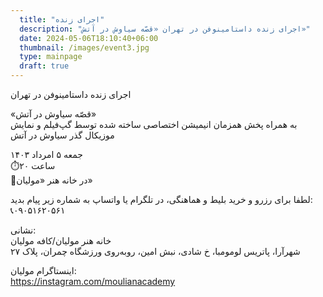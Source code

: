 ```yaml
---
  title: "اجرای زنده"
  description: "اجرای زنده داستامینوفن در تهران «قصّه سیاوش در آتش»"
  date: 2024-05-06T18:10:40+06:00
  thumbnail: /images/event3.jpg
  type: mainpage
  draft: true
---
```

اجرای زنده داستامینوفن در تهران

«قصّه سیاوش در آتش»  
به همراه پخش همزمان انیمیشن اختصاصی ساخته شده توسط گپ‌فیلم و نمایش موزیکال گذر سیاوش در آتش

جمعه ۵ امرداد ۱۴۰۳  
⏱️ساعت ۲۰  
🏡در خانه هنر «مولیان»

لطفا برای رزرو و خرید بلیط و هماهنگی، در تلگرام یا واتساپ به شماره زیر پیام بدید:  
📞۰۹۰۵۱۶۲۰۵۶۱

نشانی:  
خانه هنر مولیان/کافه مولیان  
شهرآرا، پاتریس لومومبا، خ شادی، نبش امین، روبه‌روی ورزشگاه چمران، پلاک ۲۷

اینستاگرام مولیان:  
https://instagram.com/moulianacademy